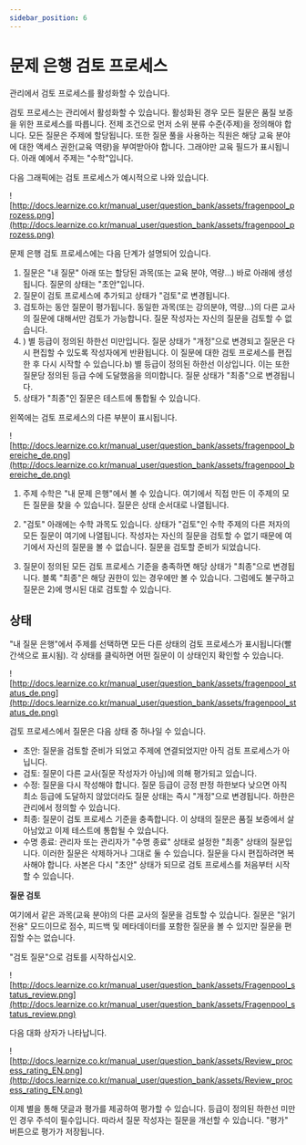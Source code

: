 ```yaml
---
sidebar_position: 6
---
```


# 문제 은행 검토 프로세스

관리에서 검토 프로세스를 활성화할 수 있습니다.

검토 프로세스는 관리에서 활성화할 수 있습니다. 활성화된 경우 모든 질문은 품질 보증을 위한 프로세스를 따릅니다. 전제 조건으로 먼저 소위 분류 수준(주제)을 정의해야 합니다. 모든 질문은 주제에 할당됩니다. 또한 질문 풀을 사용하는 직원은 해당 교육 분야에 대한 액세스 권한(교육 역량)을 부여받아야 합니다. 그래야만 교육 필드가 표시됩니다. 아래 예에서 주제는 "수학"입니다.

다음 그래픽에는 검토 프로세스가 예시적으로 나와 있습니다.

![http://docs.learnize.co.kr/manual_user/question_bank/assets/fragenpool_prozess.png](http://docs.learnize.co.kr/manual_user/question_bank/assets/fragenpool_prozess.png)

문제 은행 검토 프로세스에는 다음 단계가 설명되어 있습니다.

1. 질문은 "내 질문" 아래 또는 할당된 과목(또는 교육 분야, 역량...) 바로 아래에 생성됩니다. 질문의 상태는 "초안"입니다.
2. 질문이 검토 프로세스에 추가되고 상태가 "검토"로 변경됩니다.
3. 검토하는 동안 질문이 평가됩니다. 동일한 과목(또는 강의분야, 역량...)의 다른 교사의 질문에 대해서만 검토가 가능합니다. 질문 작성자는 자신의 질문을 검토할 수 없습니다.
4. ) 별 등급이 정의된 하한선 미만입니다. 질문 상태가 "개정"으로 변경되고 질문은 다시 편집할 수 있도록 작성자에게 반환됩니다. 이 질문에 대한 검토 프로세스를 편집한 후 다시 시작할 수 있습니다.b) 별 등급이 정의된 하한선 이상입니다. 이는 또한 질문당 정의된 등급 수에 도달했음을 의미합니다. 질문 상태가 "최종"으로 변경됩니다.
5. 상태가 "최종"인 질문은 테스트에 통합될 수 있습니다.

왼쪽에는 검토 프로세스의 다른 부분이 표시됩니다.

![http://docs.learnize.co.kr/manual_user/question_bank/assets/fragenpool_bereiche_de.png](http://docs.learnize.co.kr/manual_user/question_bank/assets/fragenpool_bereiche_de.png)

1) 주제 수학은 "내 문제 은행"에서 볼 수 있습니다. 여기에서 직접 만든 이 주제의 모든 질문을 찾을 수 있습니다. 질문은 상태 순서대로 나열됩니다.

2) "검토" 아래에는 수학 과목도 있습니다. 상태가 "검토"인 수학 주제의 다른 저자의 모든 질문이 여기에 나열됩니다. 작성자는 자신의 질문을 검토할 수 없기 때문에 여기에서 자신의 질문을 볼 수 없습니다. 질문을 검토할 준비가 되었습니다.

3) 질문이 정의된 모든 검토 프로세스 기준을 충족하면 해당 상태가 "최종"으로 변경됩니다. 블록 "최종"은 해당 권한이 있는 경우에만 볼 수 있습니다. 그럼에도 불구하고 질문은 2)에 명시된 대로 검토할 수 있습니다.

## 상태

"내 질문 은행"에서 주제를 선택하면 모든 다른 상태의 검토 프로세스가 표시됩니다(빨간색으로 표시됨). 각 상태를 클릭하면 어떤 질문이 이 상태인지 확인할 수 있습니다.

![http://docs.learnize.co.kr/manual_user/question_bank/assets/fragenpool_status_de.png](http://docs.learnize.co.kr/manual_user/question_bank/assets/fragenpool_status_de.png)

검토 프로세스에서 질문은 다음 상태 중 하나일 수 있습니다.

- 초안: 질문을 검토할 준비가 되었고 주제에 연결되었지만 아직 검토 프로세스가 아닙니다.
- 검토: 질문이 다른 교사(질문 작성자가 아님)에 의해 평가되고 있습니다.
- 수정: 질문을 다시 작성해야 합니다. 질문 등급이 긍정 판정 하한보다 낮으면 아직 최소 등급에 도달하지 않았더라도 질문 상태는 즉시 "개정"으로 변경됩니다. 하한은 관리에서 정의할 수 있습니다.
- 최종: 질문이 검토 프로세스 기준을 충족합니다. 이 상태의 질문은 품질 보증에서 살아남았고 이제 테스트에 통합될 수 있습니다.
- 수명 종료: 관리자 또는 관리자가 "수명 종료" 상태로 설정한 "최종" 상태의 질문입니다. 이러한 질문은 삭제하거나 그대로 둘 수 있습니다. 질문을 다시 편집하려면 복사해야 합니다. 사본은 다시 "초안" 상태가 되므로 검토 프로세스를 처음부터 시작할 수 있습니다.

**질문 검토**

여기에서 같은 과목(교육 분야)의 다른 교사의 질문을 검토할 수 있습니다. 질문은 "읽기 전용" 모드이므로 점수, 피드백 및 메타데이터를 포함한 질문을 볼 수 있지만 질문을 편집할 수는 없습니다.

"검토 질문"으로 검토를 시작하십시오.

![http://docs.learnize.co.kr/manual_user/question_bank/assets/Fragenpool_status_review.png](http://docs.learnize.co.kr/manual_user/question_bank/assets/Fragenpool_status_review.png)

다음 대화 상자가 나타납니다.

![http://docs.learnize.co.kr/manual_user/question_bank/assets/Review_process_rating_EN.png](http://docs.learnize.co.kr/manual_user/question_bank/assets/Review_process_rating_EN.png)

이제 별을 통해 댓글과 평가를 제공하여 평가할 수 있습니다. 등급이 정의된 하한선 미만인 경우 주석이 필수입니다. 따라서 질문 작성자는 질문을 개선할 수 있습니다. "평가" 버튼으로 평가가 저장됩니다.